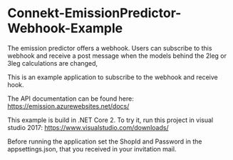 # Connekt-EmissionPredictor-Webhook-Example
The emission predictor offers a webhook. Users can subscribe to this webhook and receive a post message when the models behind the 
2leg or 3leg calculations are changed,

This is an example application to subscribe to the webhook and receive hook. 

The API documentation can be found here:
https://emission.azurewebsites.net/docs/

This example is build in .NET Core 2. To try it, run this project in visual studio 2017:
https://www.visualstudio.com/downloads/

Before running the application set the ShopId and Password in the appsettings.json, that you received in your invitation mail.
